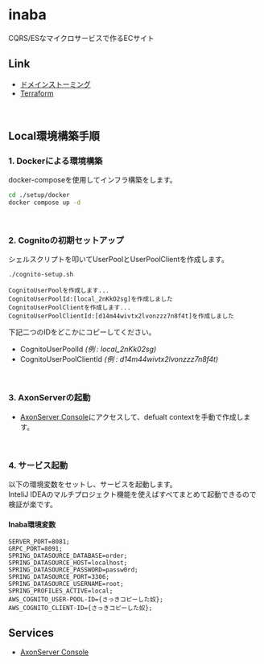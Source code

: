 # inaba
CQRS/ESなマイクロサービスで作るECサイト

## Link 
* [ドメインストーミング](https://miro.com/app/board/uXjVM1s4A4A=/)
* [Terraform](https://github.com/azarasi1226/inaba-infrastructure)

<br>

## Local環境構築手順
### 1. Dockerによる環境構築
docker-composeを使用してインフラ構築をします。
```bash
cd ./setup/docker
docker compose up -d
```
<br>

### 2. Cognitoの初期セットアップ
シェルスクリプトを叩いてUserPoolとUserPoolClientを作成します。
```bash
./cognito-setup.sh
```
```
CognitoUserPoolを作成します...
CognitoUserPoolId:[local_2nKkO2sg]を作成しました
CognitoUserPoolClientを作成します...
CognitoUserPoolClientId:[d14m44wivtx2lvonzzz7n8f4t]を作成しました
```
下記二つのIDをどこかにコピーしてください。
* CognitoUserPoolId *(例 : local_2nKk02sg)*
* CognitoUserPoolClientId *(例 : d14m44wivtx2lvonzzz7n8f4t)*

<br>

### 3. AxonServerの起動
* [AxonServer Console](http://localhost:8024/)にアクセスして、defualt contextを手動で作成します。

<br>

### 4. サービス起動
以下の環境変数をセットし、サービスを起動します。  
InteliJ IDEAのマルチプロジェクト機能を使えばすべてまとめて起動できるので検証が楽です。


#### Inaba環境変数
```
SERVER_PORT=8081;
GRPC_PORT=8091;
SPRING_DATASOURCE_DATABASE=order;
SPRING_DATASOURCE_HOST=localhost;
SPRING_DATASOURCE_PASSWORD=passw0rd;
SPRING_DATASOURCE_PORT=3306;
SPRING_DATASOURCE_USERNAME=root;
SPRING_PROFILES_ACTIVE=local;
AWS_COGNITO_USER-POOL-ID={さっきコピーした奴};
AWS_COGNITO_CLIENT-ID={さっきコピーした奴};
```

## Services
* [AxonServer Console](http://localhost:8024/)
